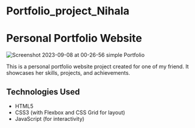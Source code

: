 # Portfolio_project_Nihala

# Personal Portfolio Website

 ![Screenshot 2023-09-08 at 00-26-56 simple Portfolio](https://github.com/Ashwanth1302/Portfolio_project_Nihala/assets/129280578/2c185249-fb73-4bcf-a086-32beead51554)


This is a personal portfolio website project created for one of my friend. It showcases her skills, projects, and achievements.

## Technologies Used

- HTML5
- CSS3 (with Flexbox and CSS Grid for layout)
- JavaScript (for interactivity)
 

 
